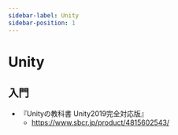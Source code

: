 ```yaml
---
sidebar-label: Unity
sidebar-position: 1
---
```

# Unity

## 入門

- 『Unityの教科書 Unity2019完全対応版』
  - <https://www.sbcr.jp/product/4815602543/>